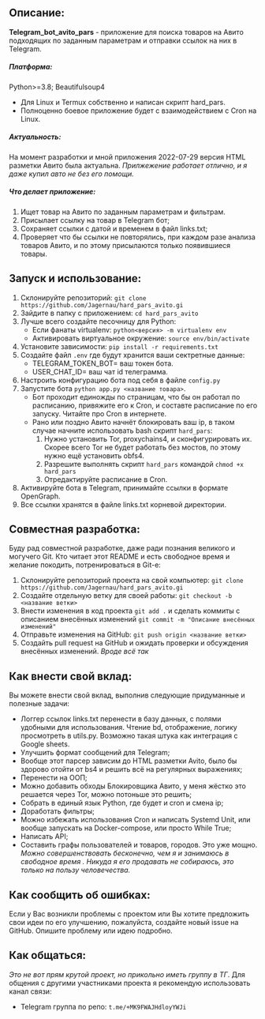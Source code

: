 ## Описание:
**Telegram_bot_avito_pars** - приложение для поиска товаров на Авито подходящих по заданным параметрам  и отправки ссылок на них в Telegram. 
##### Платформа:
Python>=3.8; Beautifulsoup4
- Для Linux и Termux собственно и написан скрипт hard_pars.
- Полноценно боевое приложение будет с взаимодействием с Cron на Linux.
##### Актуальность:
На момент разработки и мной приложения 2022-07-29 версия HTML разметки Авито была актуальна. *Прилжежение работает отлично, и я даже купил авто не без его помощи.*
##### Что делает приложение:
1. Ищет товар на Авито по заданным параметрам и фильтрам.
2. Присылает ссылку на товар в Telegram бот;
3. Сохраняет ссылки с датой и временем в файл links.txt;
4. Проверяет что бы ссылки не повторялись, при каждом разе анализа товаров Авито, и по этому присылаются только появившиеся товары.
## Запуск и использование:
1. Склонируйте репозиторий: `git clone https://github.com/Jagernau/hard_pars_avito.gi`
2. Зайдите в папку с приложением: `cd hard_pars_avito`
3. Лучше всего создайте песочницу для Python:
	- Если фанаты virtualenv: `python<версия> -m virtualenv env`
	- Активировать виртуальное окружение: `source env/bin/activate`
4. Установите зависимости: `pip install -r requirements.txt`
5. Создайте файл `.env` где будут хранится ваши сектретные данные: 
	- TELEGRAM_TOKEN_BOT= ваш токен бота.
	- USER_CHAT_ID= ваш чат id телеграмма.
6. Настроить конфигурацию бота под себя в файле `config.py`
7. Запустите бота `python app.py <название товара>`. 
	- Бот проходит единожды по страницам, что бы он работал по расписанию, привяжите его к Cron, и составте расписание по его запуску. Читайте про Cron в интернете.
	- Рано или поздно Авито начнёт блокировать ваш ip, в таком случае начните использовать bash скрипт `hard_pars`:
		1. Нужно установить Tor, proxychains4, и сконфигурировать их. Скорее всего Tor не будет работать без мостов, по этому нужно ещё установить obfs4.
		2. Разрешите выполнять скрипт `hard_pars` командой `chmod +x hard_pars`
		3. Отредактируйте расписание в Cron.
8. Активируйте бота в Telegram, принимайте ссылки в формате OpenGraph.
9. Все ссылки хранятся в файле links.txt корневой директории.
## Совместная разработка:
Буду рад совместной разработке, даже ради познания великого и могучего Git. Кто читает этот README и есть свободное время и желание покодить, потренироваться в Git-е:
1. Склонируйте репозиторий проекта на свой компьютер: `git clone https://github.com/Jagernau/hard_pars_avito.gi`
2. Создайте отдельную ветку для своей работы: `git checkout -b <название ветки>`
3. Внести изменения в код проекта `git add .` и сделать коммиты с описанием внесённых изменений `git commit -m "Описание внесённых изменений"`
4. Отправьте изменения на GitHub: `git push origin <название ветки>`
5. Создайть pull request на GitHub и ожидать проверки и обсуждения внесённых изменений.
*Вроде всё так*

## Как внести свой вклад:
 Вы можете внести свой вклад, выполнив следующие придуманные и полезные задачи:
 - Логгер ссылок links.txt перенести в базу данных, с полями удобными для использования. Чтение bd, отображение, логику просмотреть в utils.py. Возможно такая штука как интеграция с Google sheets.
 - Улучшить формат сообщений для Telegram;
 - Вообще этот парсер зависим до HTML разметки Avito, было бы здорово отойти от bs4 и решить всё на регулярных выражениях;
 - Перенести на ООП;
 - Можно добавить обходы Блокировщика Авито, у меня жёстко это решается через Tor, можно потоньше это решить;
 - Собрать в единый язык Python, где будет и cron и смена ip;
 - Доработать фильтры;
 - Можно избежать использования Cron и написать Systemd Unit, или вообще запускать на Docker-compose, или просто While True;
 - Написать API;
 - Составить графы пользователей и товаров, городов. Это уже мощно.
 *Можно совершенствовать бесконечно, чем я и занимаюсь в свободное время . Никуда я его продавать не собираюсь, это только на пользу человечества.*

## Как сообщить об ошибках:
Если у Вас возникли проблемы с проектом или Вы хотите предложить свои идеи по его улучшению, пожалуйста, создайте новый issue на GitHub. Опишите проблему или идею подробно.

## Как общаться:
*Это не вот прям крутой проект, но прикольно иметь группу в ТГ*.
Для общения с другими участниками проекта я рекомендую использовать канал связи:
- Telegram группа по репо: `t.me/+MK9FWAJHdloyYWJi`
